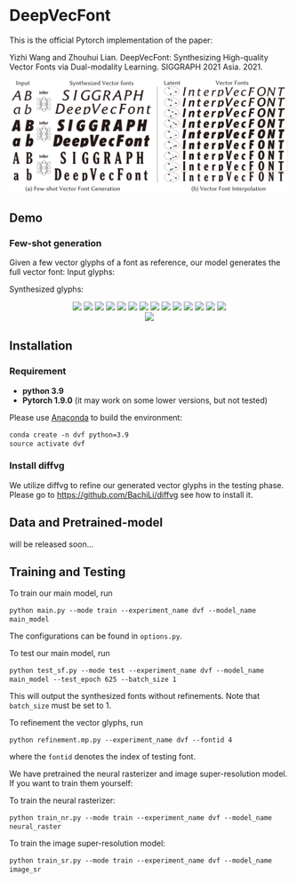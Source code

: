 # DeepVecFont

This is the official Pytorch implementation of the paper:

Yizhi Wang and Zhouhui Lian. DeepVecFont: Synthesizing High-quality Vector Fonts via Dual-modality Learning. SIGGRAPH 2021 Asia. 2021.

<div align=center>
	<img src="imgs/teaser.svg"> 
</div>

## Demo
### Few-shot generation
Given a few vector glyphs of a font as reference, our model generates the full vector font:
Input glyphs:

Synthesized glyphs:
<div align=center>
	<img src="imgs/02_00.svg"> 
	<img src="imgs/02_01.svg"> 
	<img src="imgs/02_02.svg"> 
	<img src="imgs/02_03.svg"> 
	<img src="imgs/02_04.svg">
	<img src="imgs/02_05.svg">
	<img src="imgs/02_06.svg">
	<img src="imgs/02_07.svg"> 
	<img src="imgs/02_08.svg"> 
	<img src="imgs/02_09.svg"> 
	<img src="imgs/02_10.svg"> 
	<img src="imgs/02_11.svg">
	<img src="imgs/02_12.svg">
	<img src="imgs/02_13.svg">	
	<br/>
	<img src="imgs/02_14.svg">	
</div>

## Installation

### Requirement

- **python 3.9**
- **Pytorch 1.9.0** (it may work on some lower versions, but not tested)

Please use [Anaconda](https://docs.anaconda.com/anaconda/install/linux/) to build the environment:
```shell
conda create -n dvf python=3.9
source activate dvf
```
### Install diffvg

We utilize diffvg to refine our generated vector glyphs in the testing phase.
Please go to https://github.com/BachiLi/diffvg see how to install it.

## Data and Pretrained-model

will be released soon...

## Training and Testing

To train our main model, run
```
python main.py --mode train --experiment_name dvf --model_name main_model
```
The configurations can be found in `options.py`.

To test our main model, run
```
python test_sf.py --mode test --experiment_name dvf --model_name main_model --test_epoch 625 --batch_size 1
```
This will output the synthesized fonts without refinements. Note that `batch_size` must be set to 1.


To refinement the vector glyphs, run
```
python refinement.mp.py --experiment_name dvf --fontid 4
```
where the `fontid` denotes the index of testing font.

We have pretrained the neural rasterizer and image super-resolution model.
If you want to train them yourself:

To train the neural rasterizer:
```
python train_nr.py --mode train --experiment_name dvf --model_name neural_raster
```
To train the image super-resolution model:
```
python train_sr.py --mode train --experiment_name dvf --model_name image_sr
```